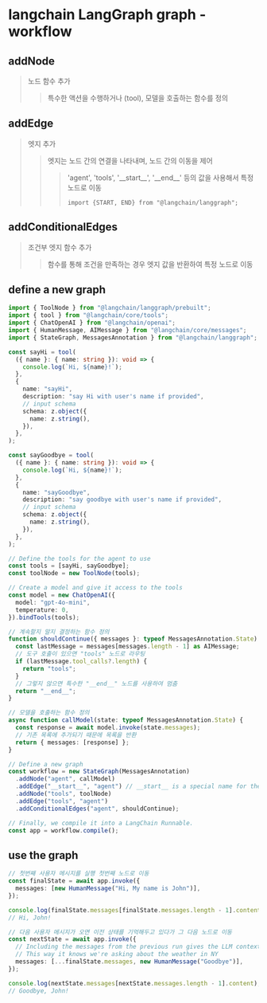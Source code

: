 # langchain LangGraph graph - workflow

## addNode

> 노드 함수 추가
>
> > 특수한 액션을 수행하거나 (tool), 모델을 호출하는 함수를 정의

## addEdge

> 엣지 추가
>
> > 엣지는 노드 간의 연결을 나타내며, 노드 간의 이동을 제어
> >
> > > 'agent', 'tools', '\_\_start\_\_', '\_\_end\_\_' 등의 값을 사용해서 특정 노드로 이동
> > >
> > > `import {START, END} from "@langchain/langgraph";`

## addConditionalEdges

> 조건부 엣지 함수 추가
>
> > 함수를 통해 조건을 만족하는 경우 엣지 값을 반환하여 특정 노드로 이동

## define a new graph

```ts
import { ToolNode } from "@langchain/langgraph/prebuilt";
import { tool } from "@langchain/core/tools";
import { ChatOpenAI } from "@langchain/openai";
import { HumanMessage, AIMessage } from "@langchain/core/messages";
import { StateGraph, MessagesAnnotation } from "@langchain/langgraph";

const sayHi = tool(
  ({ name }: { name: string }): void => {
    console.log(`Hi, ${name}!`);
  },
  {
    name: "sayHi",
    description: "say Hi with user's name if provided",
    // input schema
    schema: z.object({
      name: z.string(),
    }),
  },
);

const sayGoodbye = tool(
  ({ name }: { name: string }): void => {
    console.log(`Hi, ${name}!`);
  },
  {
    name: "sayGoodbye",
    description: "say goodbye with user's name if provided",
    // input schema
    schema: z.object({
      name: z.string(),
    }),
  },
);

// Define the tools for the agent to use
const tools = [sayHi, sayGoodbye];
const toolNode = new ToolNode(tools);

// Create a model and give it access to the tools
const model = new ChatOpenAI({
  model: "gpt-4o-mini",
  temperature: 0,
}).bindTools(tools);

// 계속할지 말지 결정하는 함수 정의
function shouldContinue({ messages }: typeof MessagesAnnotation.State) {
  const lastMessage = messages[messages.length - 1] as AIMessage;
  // 도구 호출이 있으면 "tools" 노드로 라우팅
  if (lastMessage.tool_calls?.length) {
    return "tools";
  }
  // 그렇지 않으면 특수한 "__end__" 노드를 사용하여 멈춤
  return "__end__";
}

// 모델을 호출하는 함수 정의
async function callModel(state: typeof MessagesAnnotation.State) {
  const response = await model.invoke(state.messages);
  // 기존 목록에 추가되기 때문에 목록을 반환
  return { messages: [response] };
}

// Define a new graph
const workflow = new StateGraph(MessagesAnnotation)
  .addNode("agent", callModel)
  .addEdge("__start__", "agent") // __start__ is a special name for the entrypoint
  .addNode("tools", toolNode)
  .addEdge("tools", "agent")
  .addConditionalEdges("agent", shouldContinue);

// Finally, we compile it into a LangChain Runnable.
const app = workflow.compile();
```

## use the graph

```ts
// 첫번째 사용자 메시지를 실행 첫번째 노드로 이동
const finalState = await app.invoke({
  messages: [new HumanMessage("Hi, My name is John")],
});

console.log(finalState.messages[finalState.messages.length - 1].content);
// Hi, John!

// 다음 사용자 메시지가 오면 이전 상태를 기억해두고 있다가 그 다음 노드로 이동
const nextState = await app.invoke({
  // Including the messages from the previous run gives the LLM context.
  // This way it knows we're asking about the weather in NY
  messages: [...finalState.messages, new HumanMessage("Goodbye")],
});

console.log(nextState.messages[nextState.messages.length - 1].content);
// Goodbye, John!
```
